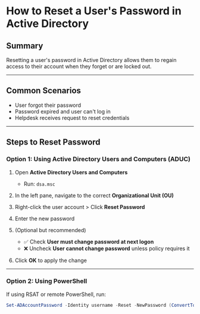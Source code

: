 # How to Reset a User's Password in Active Directory

## Summary
Resetting a user's password in Active Directory allows them to regain access to their account when they forget or are locked out.

---

## Common Scenarios
- User forgot their password
- Password expired and user can't log in
- Helpdesk receives request to reset credentials

---

## Steps to Reset Password

### Option 1: Using Active Directory Users and Computers (ADUC)

1. Open **Active Directory Users and Computers**
   - Run: `dsa.msc`

2. In the left pane, navigate to the correct **Organizational Unit (OU)**

3. Right-click the user account > Click **Reset Password**

4. Enter the new password

5. (Optional but recommended)
   - ✅ Check **User must change password at next logon**
   - ❌ Uncheck **User cannot change password** unless policy requires it

6. Click **OK** to apply the change

---

### Option 2: Using PowerShell

If using RSAT or remote PowerShell, run:

```powershell
Set-ADAccountPassword -Identity username -Reset -NewPassword (ConvertTo-SecureString "NewP@ssword1" -AsPlainText -Force)
